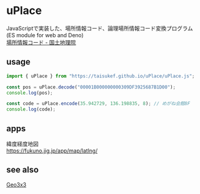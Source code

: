 # uPlace
JavaScriptで実装した、場所情報コード、論理場所情報コード変換プログラム (ES module for web and Deno)  
[場所情報コード - 国土地理院](https://www.gsi.go.jp/sokuchikijun/uPlace.html)  

## usage
```JavaScript
import { uPlace } from "https://taisukef.github.io/uPlace/uPlace.js";

const pos = uPlace.decode("00001B000000000309DF3925687B1D00");
console.log(pos);

const code = uPlace.encode(35.942729, 136.198835, 8); // めがね会館8F
console.log(code);
```

## apps
緯度経度地図  
https://fukuno.jig.jp/app/map/latlng/  

## see also
[Geo3x3](https://geo3x3.com/)  
